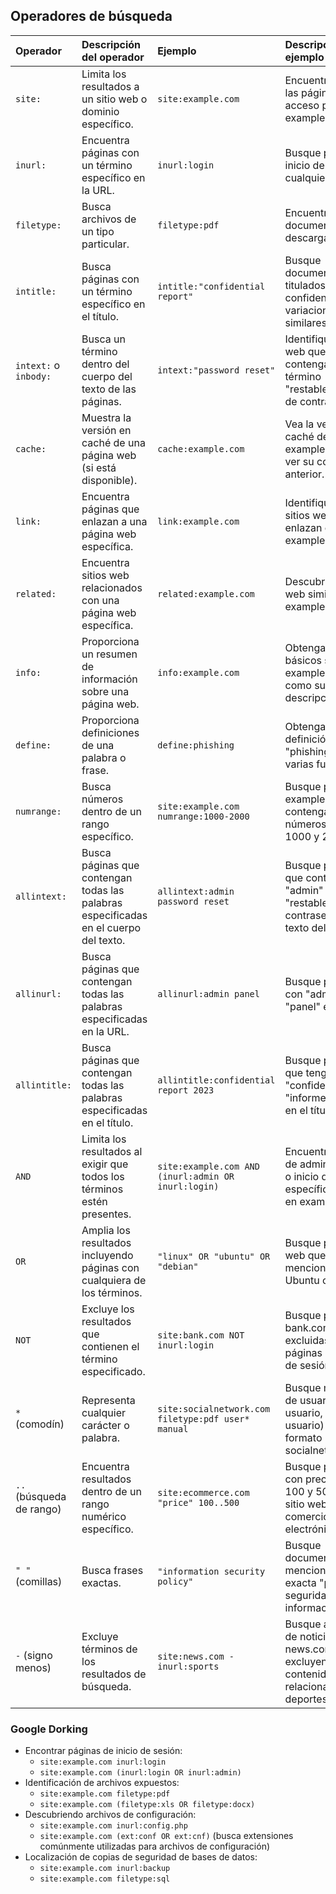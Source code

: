 ## Operadores de búsqueda
|Operador|Descripción del operador|Ejemplo|Descripción de ejemplo|
|:--|:--|:--|:--|
|`site:`|Limita los resultados a un sitio web o dominio específico.|`site:example.com`|Encuentre todas las páginas de acceso público en example.com.|
|`inurl:`|Encuentra páginas con un término específico en la URL.|`inurl:login`|Busque páginas de inicio de sesión en cualquier sitio web.|
|`filetype:`|Busca archivos de un tipo particular.|`filetype:pdf`|Encuentre documentos PDF descargables.|
|`intitle:`|Busca páginas con un término específico en el título.|`intitle:"confidential report"`|Busque documentos titulados "informe confidencial" o variaciones similares.|
|`intext:` o `inbody:`|Busca un término dentro del cuerpo del texto de las páginas.|`intext:"password reset"`|Identifique páginas web que contengan el término "restablecimiento de contraseña".|
|`cache:`|Muestra la versión en caché de una página web (si está disponible).|`cache:example.com`|Vea la versión en caché de example.com para ver su contenido anterior.|
|`link:`|Encuentra páginas que enlazan a una página web específica.|`link:example.com`|Identifique los sitios web que enlazan con example.com.|
|`related:`|Encuentra sitios web relacionados con una página web específica.|`related:example.com`|Descubra sitios web similares a example.com.|
|`info:`|Proporciona un resumen de información sobre una página web.|`info:example.com`|Obtenga detalles básicos sobre example.com, como su título y descripción.|
|`define:`|Proporciona definiciones de una palabra o frase.|`define:phishing`|Obtenga una definición de "phishing" de varias fuentes.|
|`numrange:`|Busca números dentro de un rango específico.|`site:example.com numrange:1000-2000`|Busque páginas en example.com que contengan números entre 1000 y 2000.|
|`allintext:`|Busca páginas que contengan todas las palabras especificadas en el cuerpo del texto.|`allintext:admin password reset`|Busque páginas que contengan "admin" y "restablecer contraseña" en el texto del cuerpo.|
|`allinurl:`|Busca páginas que contengan todas las palabras especificadas en la URL.|`allinurl:admin panel`|Busque páginas con "admin" y "panel" en la URL.|
|`allintitle:`|Busca páginas que contengan todas las palabras especificadas en el título.|`allintitle:confidential report 2023`|Busque páginas que tengan "confidencial", "informe" y "2023" en el título.|
|`AND`|Limita los resultados al exigir que todos los términos estén presentes.|`site:example.com AND (inurl:admin OR inurl:login)`|Encuentre páginas de administración o inicio de sesión específicamente en example.com.|
|`OR`|Amplia los resultados incluyendo páginas con cualquiera de los términos.|`"linux" OR "ubuntu" OR "debian"`|Busque páginas web que mencionen Linux, Ubuntu o Debian.|
|`NOT`|Excluye los resultados que contienen el término especificado.|`site:bank.com NOT inurl:login`|Busque páginas en bank.com, excluidas las páginas de inicio de sesión.|
|`*` (comodín)|Representa cualquier carácter o palabra.|`site:socialnetwork.com filetype:pdf user* manual`|Busque manuales de usuario (guía de usuario, manual de usuario) en formato PDF en socialnetwork.com.|
|`..` (búsqueda de rango)|Encuentra resultados dentro de un rango numérico específico.|`site:ecommerce.com "price" 100..500`|Busque productos con precios entre 100 y 500 en un sitio web de comercio electrónico.|
|`" "` (comillas)|Busca frases exactas.|`"information security policy"`|Busque documentos que mencionen la frase exacta "política de seguridad de la información".|
|`-` (signo menos)|Excluye términos de los resultados de búsqueda.|`site:news.com -inurl:sports`|Busque artículos de noticias en news.com, excluyendo contenido relacionado con deportes.|
### Google Dorking
- Encontrar páginas de inicio de sesión:
    - `site:example.com inurl:login`
    - `site:example.com (inurl:login OR inurl:admin)`
- Identificación de archivos expuestos:
    - `site:example.com filetype:pdf`
    - `site:example.com (filetype:xls OR filetype:docx)`
- Descubriendo archivos de configuración:
    - `site:example.com inurl:config.php`
    - `site:example.com (ext:conf OR ext:cnf)` (busca extensiones comúnmente utilizadas para archivos de configuración)
- Localización de copias de seguridad de bases de datos:
    - `site:example.com inurl:backup`
    - `site:example.com filetype:sql`
